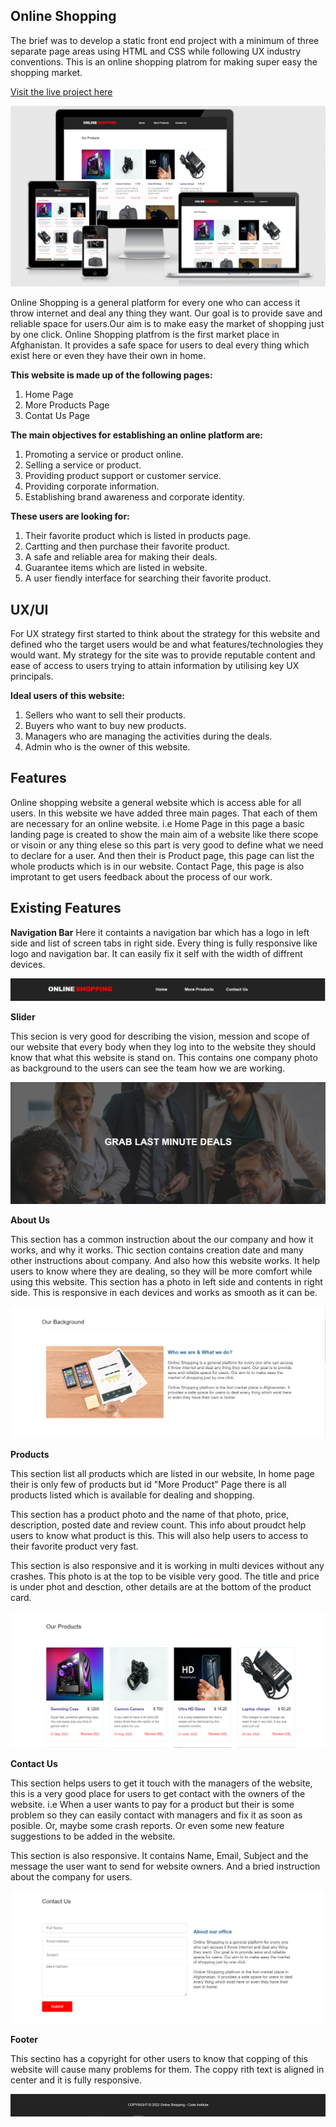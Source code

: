## Online Shopping

The brief was to develop a static front end project with a minimum of three separate page areas using HTML and CSS while following UX industry conventions. This is an online shopping platrom for making super easy the shopping market.

<a href="https://ray-yar.github.io/online-shopping/" target="_blank">Visit the live project here</a>

![alt text](.docs/multi_platform.png "Responsive Image") 

Online Shopping is a general platform for every one who can access it throw internet and deal any thing they want. Our goal is to provide save and reliable space for users.Our aim is to make easy the market of shopping just by one click. Online Shopping platfrom is the first market place in Afghanistan. It provides a safe space for users to deal every thing which exist here or even they have their own in home.

**This website is made up of the following pages:**
1. Home Page
2. More Products Page
3. Contat Us Page

**The main objectives for establishing an online platform are:**
1. Promoting a service or product online.
2. Selling a service or product.
3. Providing product support or customer service.
4. Providing corporate information.
5. Establishing brand awareness and corporate identity.

**These users are looking for:**
1. Their favorite product which is listed in products page.
2. Cartting and then purchase their favorite product.
3. A safe and reliable area for making their deals.
4. Guarantee items which are listed in website.
6. A user fiendly interface for searching their favorite product.

## UX/UI
For UX strategy first started to think about the strategy for this website and defined who the target users would be and what features/technologies they would want. My strategy for the site was to provide reputable content and ease of access to users trying to attain information by utilising key UX principals.

**Ideal users of this website:**
1. Sellers who want to sell their products.
2. Buyers who want to buy new products.
3. Managers who are managing the activities during the deals.
4. Admin who is the owner of this website.  

## Features
Online shopping website a general website which is access able for all users. In this website we have added three main pages. That each of them are necessary for an online website. i.e Home Page in this page a basic landing page is created to show the main aim of a website like there scope or visoin or any thing elese so this part is very good to define what we need to declare for a user. And then their is Product page, this page can list the whole products which is in our website. Contact Page, this page is also improtant to get users feedback about the process of our work.

## Existing Features

**Navigation Bar**
Here it containts a navigation bar which has a logo in left side and list of screen tabs in right side. Every thing is fully responsive like logo and navigation bar. It can easily fix it self with the width of diffrent devices.

![Header](.docs/header.png "Header") 

**Slider**

This secion is very good for describing the vision, mession and scope of our website that every body when they log into to the website they should know that what this website is stand on. This contains one company photo as background to the users can see the team how we are working.

![slider](.docs/slider.png "slider") 


**About Us**

This section has a common instruction about the our company and how it works, and why it works. Thic section contains creation date and many other instructions about company. And also how this website works. It help users to know where they are dealing, so they will be more comfort while using this website. This section has a photo in left side and contents in right side. This is responsive in each devices and works as smooth as it can be.

![about](.docs/about.png "about") 

**Products**

This section list all products which are listed in our website, In home page their is only few of products but id "More Product" Page there is all products listed which is available for dealing and shopping.

This section has a product photo and the name of that photo, price, description, posted date and review count. This info about proudct help users to know what product is this. This will also help users to access to their favorite product very fast.

This section is also responsive and it is working in multi devices without any crashes. This photo is at the top to be visible very good. The title and price is under phot and desction, other details are at the bottom of the product card.

![products](.docs/products.png "products") 

**Contact Us**

This section helps users to get it touch with the managers of the website, this is a very good place for users to get contact with the owners of the website. i.e When a user wants to pay for a product but their is some problem so they can easily contact with managers and fix it as soon as posible. Or, maybe some crash reports. Or even some new feature suggestions to be added in the website. 

This section is also responsive. It contains Name, Email, Subject and the message the user want to send for website owners. And a bried instruction about the company for users.

![contact](.docs/contact.png "contact") 

**Footer**

This sectino has a copyright for other users to know that copping of this website will cause many problems for them. The coppy rith text is aligned in center and it is fully responsive.

![footer](.docs/footer.png "footer") 

